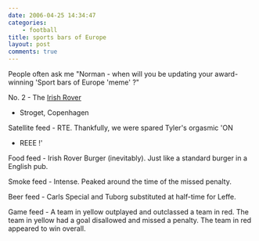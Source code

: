 ```yaml
---
date: 2006-04-25 14:34:47
categories:
    - football
title: sports bars of Europe
layout: post
comments: true
---
```

People often ask me "Norman - when will you be updating your
award-winning 'Sport bars of Europe 'meme' ?"

No. 2 - The
[Irish Rover](http://www.the-irish-rover.com/HTML/Home.htm)
- Stroget, Copenhagen

Satellite feed - RTE. Thankfully, we were spared Tyler's orgasmic 'ON
- REEE !'

Food feed - Irish Rover Burger (inevitably). Just like a standard burger
in a English pub.

Smoke feed - Intense. Peaked around the time of the missed penalty.

Beer feed - Carls Special and Tuborg substituted at half-time for Leffe.

Game feed - A team in yellow outplayed and outclassed a team in red. The
team in yellow had a goal disallowed and missed a penalty. The team in
red appeared to win overall.

